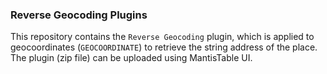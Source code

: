 ### Reverse Geocoding Plugins

This repository contains the `Reverse Geocoding` plugin, which is applied to geocoordinates (`GEOCOORDINATE`) to retrieve the string address of the place.
The plugin (zip file) can be uploaded using MantisTable UI.